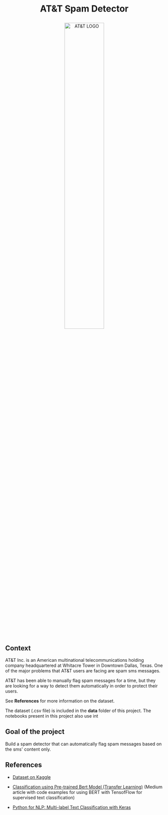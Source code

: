 # <p align="center">AT&T Spam Detector</p>

<p align="center"> <img src="https://full-stack-assets.s3.eu-west-3.amazonaws.com/M08-deep-learning/AT%26T_logo_2016.svg" alt="AT&T LOGO" width="50%" />

## Context 

AT&T Inc. is an American multinational telecommunications holding company headquartered at Whitacre Tower in Downtown Dallas, Texas. One of the major problems that AT&T users are facing are spam sms messages.

AT&T has been able to manually flag spam messages for a time, but they are looking for a way to detect them automatically in order to protect their users.

See **References** for more information on the dataset.

The dataset (.csv file) is included in the **data** folder of this project. 
The notebooks present in this project also use int 

## Goal of the project
Build a spam detector that can automatically flag spam messages based on the sms' content only.

## References

- [Dataset on Kaggle](https://www.kaggle.com/datasets/uciml/sms-spam-collection-dataset)

- [Classification using Pre-trained Bert Model (Transfer Learning)](https://medium.com/@yashvardhanvs/classification-using-pre-trained-bert-model-transfer-learning-2d50f404ed4c) (Medium article with code examples for using BERT with TensofFlow for supervised text classification)
- [Python for NLP: Multi-label Text Classification with Keras](https://stackabuse.com/python-for-nlp-multi-label-text-classification-with-keras/)